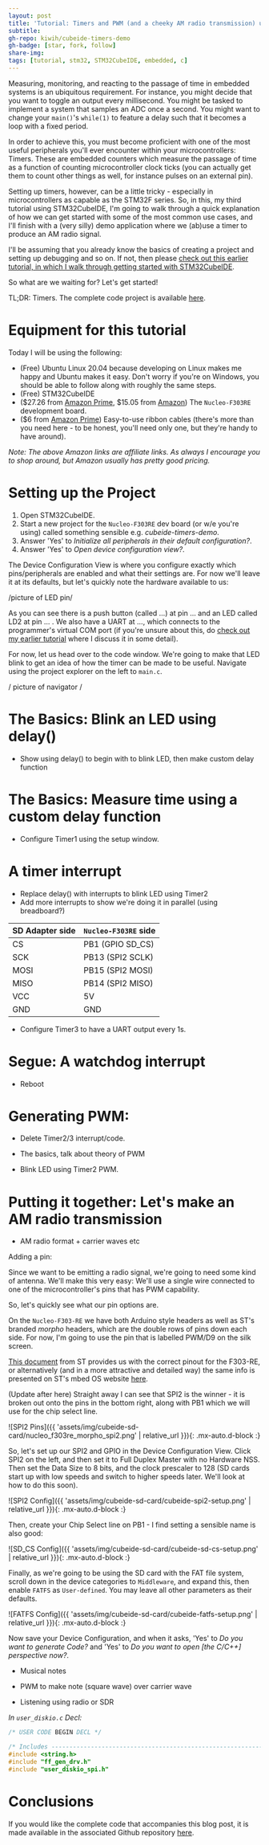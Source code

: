 ```yaml
---
layout: post
title: 'Tutorial: Timers and PWM (and a cheeky AM radio transmission) using STM32CubeIDE'
subtitle: 
gh-repo: kiwih/cubeide-timers-demo
gh-badge: [star, fork, follow]
share-img: 
tags: [tutorial, stm32, STM32CubeIDE, embedded, c]
---
```


Measuring, monitoring, and reacting to the passage of time in embedded systems is an ubiquitous requirement.
For instance, you might decide that you want to toggle an output every millisecond.
You might be tasked to implement a system that samples an ADC once a second.
You might want to change your `main()`'s `while(1)` to feature a delay such that it becomes a loop with a fixed period.

In order to achieve this, you must become proficient with one of the most useful peripherals you'll ever encounter within your microcontrollers: Timers.
These are embedded counters which measure the passage of time as a function of counting microcontroller clock ticks (you can actually get them to count other things as well, for instance pulses on an external pin).

Setting up timers, however, can be a little tricky - especially in microcontrollers as capable as the STM32F series. 
So, in this, my third tutorial using STM32CubeIDE, I'm going to walk through a quick explanation of how we can get started with some of the most common use cases, and I'll finish with a (very silly) demo application where we (ab)use a timer to produce an AM radio signal.

I'll be assuming that you already know the basics of creating a project and setting up debugging and so on.
If not, then please [check out this earlier tutorial, in which I walk through getting started with STM32CubeIDE](https://01001000.xyz/2020-05-11-Tutorial-STM32CubeIDE-Getting-started/).

So what are we waiting for? Let's get started!

TL;DR: Timers. The complete code project is available [here](https://github.com/kiwih/cubeide-timers-demo).

# Equipment for this tutorial

Today I will be using the following:

* (Free) Ubuntu Linux 20.04 because developing on Linux makes me happy and Ubuntu makes it easy. Don't worry if you're on Windows, you should be able to follow along with roughly the same steps. 
* (Free) STM32CubeIDE
* ($27.26 from [Amazon Prime](https://amzn.to/2BDK6ID), $15.05 from [Amazon](https://amzn.to/3gEp6AA)) The `Nucleo-F303RE` development board.
* ($6 from [Amazon Prime](https://amzn.to/33GRwXe)) Easy-to-use ribbon cables (there's more than you need here - to be honest, you'll need only one, but they're handy to have around).

_Note: The above Amazon links are affiliate links. As always I encourage you to shop around, but Amazon usually has pretty good pricing._

# Setting up the Project

1. Open STM32CubeIDE.
2. Start a new project for the `Nucleo-F303RE` dev board (or w/e you're using) called something sensible e.g. _cubeide-timers-demo_.
3. Answer 'Yes' to _Initialize all peripherals in their default configuration?_.
4. Answer 'Yes' to _Open device configuration view?_. 

The Device Configuration View is where you configure exactly which pins/peripherals are enabled and what their settings are.
For now we'll leave it at its defaults, but let's quickly note the hardware available to us:

/picture of LED pin/

As you can see there is a push button (called ...) at pin ... and an LED called LD2 at pin ... .
We also have a UART at ..., which connects to the programmer's virtual COM port (if you're unsure about this, do [check out my earlier tutorial](https://01001000.xyz/2020-05-11-Tutorial-STM32CubeIDE-Getting-started/) where I discuss it in some detail).

For now, let us head over to the code window. We're going to make that LED blink to get an idea of how the timer can be made to be useful.
Navigate using the project explorer on the left to `main.c`.

/ picture of navigator /  

# The Basics: Blink an LED using delay() 

* Show using delay() to begin with to blink LED, then make custom delay function

# The Basics: Measure time using a custom delay function

* Configure Timer1 using the setup window.

# A timer interrupt

* Replace delay() with interrupts to blink LED using Timer2
* Add more interrupts to show we're doing it in parallel (using breadboard?)

| SD Adapter side | `Nucleo-F303RE` side |
| :-------------- | :------------------- |
| CS              | PB1 (GPIO SD_CS)     |
| SCK             | PB13 (SPI2 SCLK)     |
| MOSI            | PB15 (SPI2 MOSI)     |
| MISO            | PB14 (SPI2 MISO)     |
| VCC             | 5V                   |
| GND             | GND                  |

* Configure Timer3 to have a UART output every 1s. 

# Segue: A watchdog interrupt

* Reboot

# Generating PWM:

* Delete Timer2/3 interrupt/code.

* The basics, talk about theory of PWM

* Blink LED using Timer2 PWM.

# Putting it together: Let's make an AM radio transmission

* AM radio format + carrier waves etc

Adding a pin:

Since we want to be emitting a radio signal, we're going to need some kind of antenna.
We'll make this very easy: We'll use a single wire connected to one of the microcontroller's pins that has PWM capability. 

So, let's quickly see what our pin options are. 

On the `Nucleo-F303-RE` we have both Arduino style headers as well as ST's branded _morpho_ headers, which are the double rows of pins down each side. 
For now, I'm going to use the pin that is labelled PWM/D9 on the silk screen.

[This document](https://www.st.com/resource/en/user_manual/dm00105823-stm32-nucleo-64-boards-mb1136-stmicroelectronics.pdf) from ST provides us with the correct pinout for the F303-RE, or alternatively (and in a more attractive and detailed way) the same info is presented on ST's mbed OS website [here](https://os.mbed.com/platforms/ST-Nucleo-F303RE/).

(Update after here) Straight away I can see that SPI2 is the winner - it is broken out onto the pins in the bottom right, along with PB1 which we will use for the chip select line.

![SPI2 Pins]({{ 'assets/img/cubeide-sd-card/nucleo_f303re_morpho_spi2.png' | relative_url }}){: .mx-auto.d-block :}

So, let's set up our SPI2 and GPIO in the Device Configuration View. Click SPI2 on the left, and then set it to Full Duplex Master with no Hardware NSS.
Then set the Data Size to 8 bits, and the clock prescaler to 128 (SD cards start up with low speeds and switch to higher speeds later. We'll look at how to do this soon).

![SPI2 Config]({{ 'assets/img/cubeide-sd-card/cubeide-spi2-setup.png' | relative_url }}){: .mx-auto.d-block :}

Then, create your Chip Select line on PB1 - I find setting a sensible name is also good:

![SD_CS Config]({{ 'assets/img/cubeide-sd-card/cubeide-sd-cs-setup.png' | relative_url }}){: .mx-auto.d-block :}

Finally, as we're going to be using the SD card with the FAT file system, scroll down in the device categories to `Middleware`, and expand this, then enable `FATFS` as `User-defined`. You may leave all other parameters as their defaults.

![FATFS Config]({{ 'assets/img/cubeide-sd-card/cubeide-fatfs-setup.png' | relative_url }}){: .mx-auto.d-block :}

Now save your Device Configuration, and when it asks, 'Yes' to _Do you want to generate Code?_ and 'Yes' to _Do you want to open [the C/C++] perspective now?_.

* Musical notes

* PWM to make note (square wave) over carrier wave 

* Listening using radio or SDR



*In `user_diskio.c` Decl:*
```c
/* USER CODE BEGIN DECL */

/* Includes ------------------------------------------------------------------*/
#include <string.h>
#include "ff_gen_drv.h"
#include "user_diskio_spi.h"
```

# Conclusions

If you would like the complete code that accompanies this blog post, it is made available in the associated Github repository [here](https://github.com/kiwih/cubeide-twinkle).